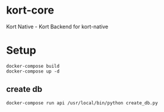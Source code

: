 # kort-core
Kort Native - Kort Backend for kort-native


# Setup

```shell
docker-compose build
docker-compose up -d
```

## create db

```shell
docker-compose run api /usr/local/bin/python create_db.py
```